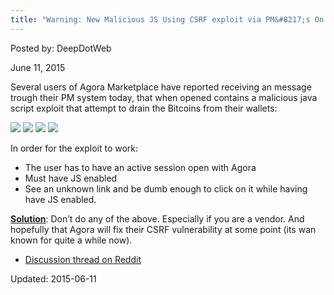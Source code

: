 ```yaml
---
title: "Warning: New Malicious JS Using CSRF exploit via PM&#8217;s On Agora"
---
```



Posted by: DeepDotWeb 

<span>June 11, 2015</span>



<p>Several users of Agora Marketplace have reported receiving an message trough their PM system today, that when opened contains a malicious java script exploit that attempt to drain the Bitcoins from their wallets:</p>


<img src="https://info-gir.github.io/deepdotweb/imgs/2015/06/9u7ng0q1.png">



<img src="https://info-gir.github.io/deepdotweb/imgs/2015/06/requests.png">



<img src="https://info-gir.github.io/deepdotweb/imgs/2015/06/kasio.png">



<img src="https://info-gir.github.io/deepdotweb/imgs/2015/06/syn112.png">

<p>In order for the exploit to work:</p>
<ul>
<li>The user has to have an active session open with Agora</li>
<li>Must have JS enabled</li>
<li>See an unknown link and be dumb enough to click on it while having have JS enabled.</li>
</ul>
<p><span style="text-decoration: underline;"><strong>Solution</strong></span>: Don&#8217;t do any of the above. Especially if you are a vendor. And hopefully that Agora will fix their CSRF vulnerability at some point (its wan known for quite a while now).</p>
<ul>
<li><a href="http://www.reddit.com/r/DarkNetMarkets/comments/39cq1e/be_careful_of_messages_on_agora_about_a_new/">Discussion thread on Reddit</a></li>
</ul>

Updated: 2015-06-11

